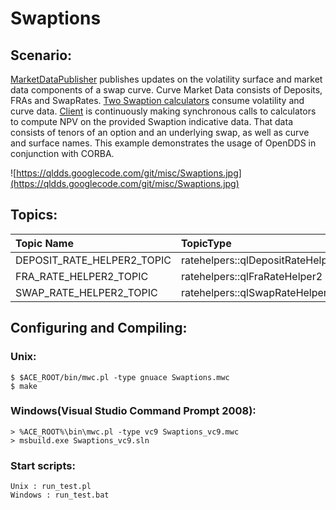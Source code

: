 # Swaptions #

## Scenario: ##
[MarketDataPublisher](https://code.google.com/p/qldds/source/browse/Examples/Swaptions/MarketDataPublisher.cpp) publishes updates on the volatility surface and market data components of a swap curve.  Curve Market Data consists of Deposits, FRAs and SwapRates.  [Two Swaption calculators](https://code.google.com/p/qldds/source/browse/Examples/Swaptions/SwaptionServer.cpp) consume volatility and curve data.  [Client](https://code.google.com/p/qldds/source/browse/Examples/Swaptions/SwaptionClient.cpp) is continuously making synchronous calls to calculators to compute NPV on the provided Swaption indicative data.  That data consists of tenors of an option and an underlying swap, as well as curve and surface names.  This example demonstrates the usage of OpenDDS in conjunction with CORBA.

![https://qldds.googlecode.com/git/misc/Swaptions.jpg](https://qldds.googlecode.com/git/misc/Swaptions.jpg)

## Topics: ##

| **Topic Name** | **TopicType** | **Source** | **Destination** |
|:---------------|:--------------|:-----------|:----------------|
|DEPOSIT\_RATE\_HELPER2\_TOPIC|ratehelpers::qlDepositRateHelper2|MarketDataPublisher|IRSCalculators|
|FRA\_RATE\_HELPER2\_TOPIC|ratehelpers::qlFraRateHelper2|MarketDataPublisher|IRSCalculators|
|SWAP\_RATE\_HELPER2\_TOPIC|ratehelpers::qlSwapRateHelper2|MarketDataPublisher|IRSCalculators|

## Configuring and Compiling: ##
### Unix: ###
```
$ $ACE_ROOT/bin/mwc.pl -type gnuace Swaptions.mwc 
$ make
```

### Windows(Visual Studio Command Prompt 2008): ###
```
> %ACE_ROOT%\bin\mwc.pl -type vc9 Swaptions_vc9.mwc 
> msbuild.exe Swaptions_vc9.sln
```

### Start scripts: ###
```
Unix : run_test.pl
Windows : run_test.bat
```
